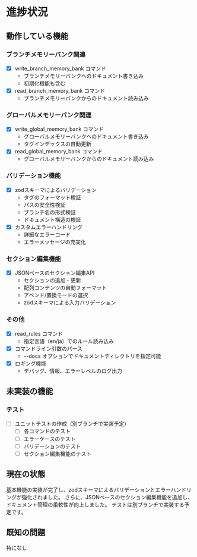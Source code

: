 # 進捗状況

## 動作している機能

### ブランチメモリーバンク関連
- [x] write_branch_memory_bank コマンド
  - ブランチメモリーバンクへのドキュメント書き込み
  - 初期化機能も含む
- [x] read_branch_memory_bank コマンド
  - ブランチメモリーバンクからのドキュメント読み込み

### グローバルメモリーバンク関連
- [x] write_global_memory_bank コマンド
  - グローバルメモリーバンクへのドキュメント書き込み
  - タグインデックスの自動更新
- [x] read_global_memory_bank コマンド
  - グローバルメモリーバンクからのドキュメント読み込み

### バリデーション機能
- [x] zodスキーマによるバリデーション
  - タグのフォーマット検証
  - パスの安全性検証
  - ブランチ名の形式検証
  - ドキュメント構造の検証
- [x] カスタムエラーハンドリング
  - 詳細なエラーコード
  - エラーメッセージの充実化

### セクション編集機能
- [x] JSONベースのセクション編集API
  - セクションの追加・更新
  - 配列コンテンツの自動フォーマット
  - アペンド/置換モードの選択
  - zodスキーマによる入力バリデーション

### その他
- [x] read_rules コマンド
  - 指定言語（en/ja）でのルール読み込み
- [x] コマンドライン引数のパース
  - --docs オプションでドキュメントディレクトリを指定可能
- [x] ロギング機能
  - デバッグ、情報、エラーレベルのログ出力

## 未実装の機能

### テスト
- [ ] ユニットテストの作成（別ブランチで実装予定）
  - [ ] 各コマンドのテスト
  - [ ] エラーケースのテスト
  - [ ] バリデーションのテスト
  - [ ] セクション編集機能のテスト

## 現在の状態

基本機能の実装が完了し、zodスキーマによるバリデーションとエラーハンドリングが強化されました。
さらに、JSONベースのセクション編集機能を追加し、ドキュメント管理の柔軟性が向上しました。
テストは別ブランチで実装する予定です。

## 既知の問題

特になし
